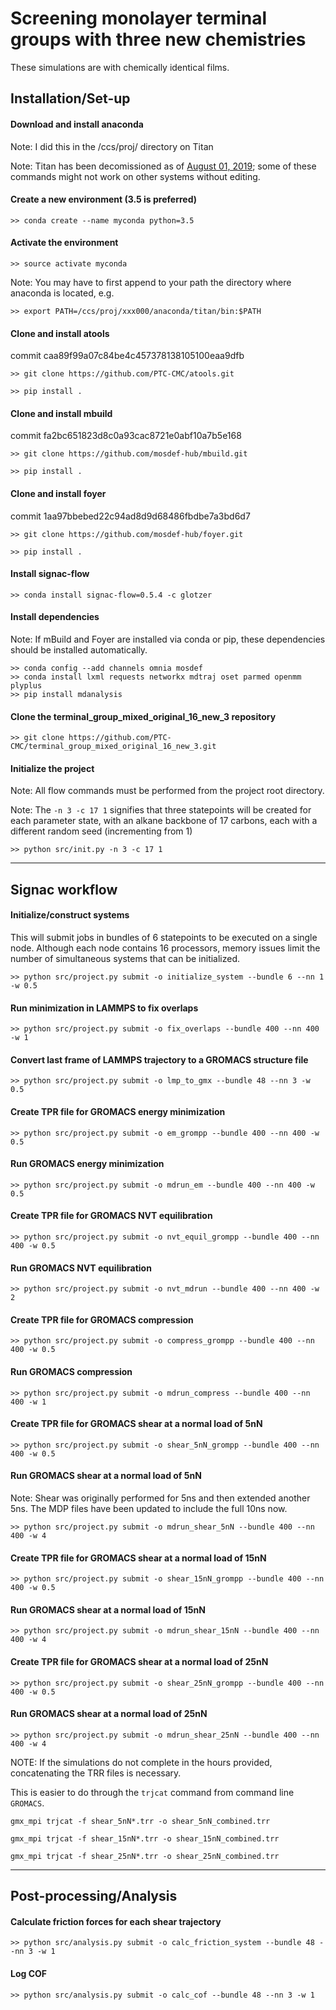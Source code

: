 # Screening monolayer terminal groups with three new chemistries

These simulations are with chemically identical films.

## Installation/Set-up

#### Download and install anaconda
Note: I did this in the /ccs/proj/ directory on Titan

Note: Titan has been decomissioned as of [August 01, 2019](https://www.olcf.ornl.gov/2019-olcf-system-changes/#titan-eos-decommission); some of these commands might not work on other systems without editing.
#### Create a new environment (3.5 is preferred)
`>> conda create --name myconda python=3.5`

#### Activate the environment
`>> source activate myconda`

Note: You may have to first append to your path the directory where anaconda
is located, e.g.

`>> export PATH=/ccs/proj/xxx000/anaconda/titan/bin:$PATH`

#### Clone and install atools
commit caa89f99a07c84be4c457378138105100eaa9dfb

`>> git clone https://github.com/PTC-CMC/atools.git`

`>> pip install .`

#### Clone and install mbuild
commit fa2bc651823d8c0a93cac8721e0abf10a7b5e168

`>> git clone https://github.com/mosdef-hub/mbuild.git`

`>> pip install .`

#### Clone and install foyer
commit 1aa97bbebed22c94ad8d9d68486fbdbe7a3bd6d7

`>> git clone https://github.com/mosdef-hub/foyer.git`

`>> pip install .`

#### Install signac-flow
`>> conda install signac-flow=0.5.4 -c glotzer`

#### Install dependencies
Note: If mBuild and Foyer are installed via conda or pip, these dependencies
should be installed automatically.
```
>> conda config --add channels omnia mosdef
>> conda install lxml requests networkx mdtraj oset parmed openmm plyplus
>> pip install mdanalysis
```

#### Clone the terminal_group_mixed_original_16_new_3 repository
`>> git clone https://github.com/PTC-CMC/terminal_group_mixed_original_16_new_3.git`

#### Initialize the project
Note: All flow commands must be performed from the project root directory.

Note: The `-n 3 -c 17 1` signifies that three statepoints will be created for each
parameter state, with an alkane backbone of 17 carbons, each with a different random seed (incrementing from 1)

`>> python src/init.py -n 3 -c 17 1`

----------
## Signac workflow

#### Initialize/construct systems
This will submit jobs in bundles of 6 statepoints to be executed on
a single node. Although each node contains 16 processors, memory issues
limit the number of simultaneous systems that can be initialized.

`>> python src/project.py submit -o initialize_system --bundle 6 --nn 1 -w 0.5`

#### Run minimization in LAMMPS to fix overlaps
`>> python src/project.py submit -o fix_overlaps --bundle 400 --nn 400 -w 1`

#### Convert last frame of LAMMPS trajectory to a GROMACS structure file
`>> python src/project.py submit -o lmp_to_gmx --bundle 48 --nn 3 -w 0.5`

#### Create TPR file for GROMACS energy minimization
`>> python src/project.py submit -o em_grompp --bundle 400 --nn 400 -w 0.5`

#### Run GROMACS energy minimization
`>> python src/project.py submit -o mdrun_em --bundle 400 --nn 400 -w 0.5`

#### Create TPR file for GROMACS NVT equilibration
`>> python src/project.py submit -o nvt_equil_grompp --bundle 400 --nn 400 -w 0.5`

#### Run GROMACS NVT equilibration
`>> python src/project.py submit -o nvt_mdrun --bundle 400 --nn 400 -w 2`

#### Create TPR file for GROMACS compression
`>> python src/project.py submit -o compress_grompp --bundle 400 --nn 400 -w 0.5`

#### Run GROMACS compression
`>> python src/project.py submit -o mdrun_compress --bundle 400 --nn 400 -w 1`

#### Create TPR file for GROMACS shear at a normal load of 5nN
`>> python src/project.py submit -o shear_5nN_grompp --bundle 400 --nn 400 -w 0.5`

#### Run GROMACS shear at a normal load of 5nN

Note: Shear was originally performed for 5ns and then extended another 5ns. The MDP files have been updated to include the full 10ns now.

`>> python src/project.py submit -o mdrun_shear_5nN --bundle 400 --nn 400 -w 4`

#### Create TPR file for GROMACS shear at a normal load of 15nN
`>> python src/project.py submit -o shear_15nN_grompp --bundle 400 --nn 400 -w 0.5`

#### Run GROMACS shear at a normal load of 15nN
`>> python src/project.py submit -o mdrun_shear_15nN --bundle 400 --nn 400 -w 4`

#### Create TPR file for GROMACS shear at a normal load of 25nN
`>> python src/project.py submit -o shear_25nN_grompp --bundle 400 --nn 400 -w 0.5`

#### Run GROMACS shear at a normal load of 25nN
`>> python src/project.py submit -o mdrun_shear_25nN --bundle 400 --nn 400 -w 4`

NOTE: If the simulations do not complete in the hours provided, concatenating the TRR files is necessary.

This is easier to do through the `trjcat` command from command line `GROMACS`.

`gmx_mpi trjcat -f shear_5nN*.trr -o shear_5nN_combined.trr`

`gmx_mpi trjcat -f shear_15nN*.trr -o shear_15nN_combined.trr`

`gmx_mpi trjcat -f shear_25nN*.trr -o shear_25nN_combined.trr`

----------
## Post-processing/Analysis

#### Calculate friction forces for each shear trajectory
`>> python src/analysis.py submit -o calc_friction_system --bundle 48 --nn 3 -w 1`

#### Log COF
`>> python src/analysis.py submit -o calc_cof --bundle 48 --nn 3 -w 1`
